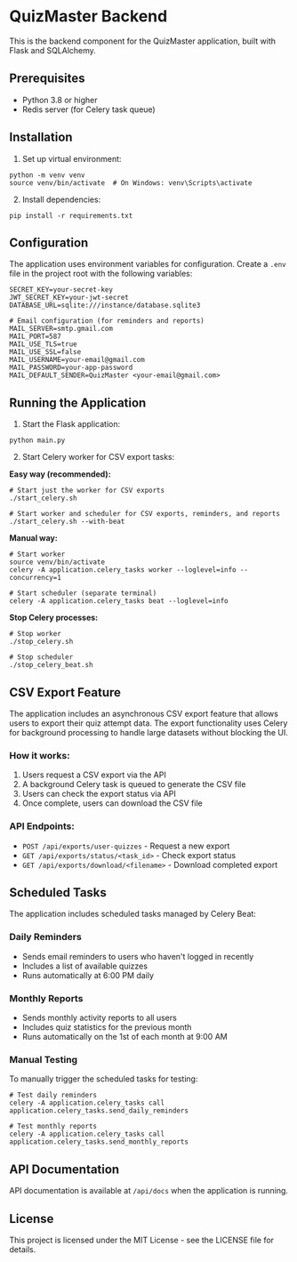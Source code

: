 # QuizMaster Backend

This is the backend component for the QuizMaster application, built with Flask and SQLAlchemy.

## Prerequisites

- Python 3.8 or higher
- Redis server (for Celery task queue)

## Installation

1. Set up virtual environment:
```
python -m venv venv
source venv/bin/activate  # On Windows: venv\Scripts\activate
```

2. Install dependencies:
```
pip install -r requirements.txt
```

## Configuration

The application uses environment variables for configuration. Create a `.env` file in the project root with the following variables:

```
SECRET_KEY=your-secret-key
JWT_SECRET_KEY=your-jwt-secret
DATABASE_URL=sqlite:///instance/database.sqlite3

# Email configuration (for reminders and reports)
MAIL_SERVER=smtp.gmail.com
MAIL_PORT=587
MAIL_USE_TLS=true
MAIL_USE_SSL=false
MAIL_USERNAME=your-email@gmail.com
MAIL_PASSWORD=your-app-password
MAIL_DEFAULT_SENDER=QuizMaster <your-email@gmail.com>
```

## Running the Application

1. Start the Flask application:
```
python main.py
```

2. Start Celery worker for CSV export tasks:

**Easy way (recommended):**
```
# Start just the worker for CSV exports
./start_celery.sh

# Start worker and scheduler for CSV exports, reminders, and reports
./start_celery.sh --with-beat
```

**Manual way:**
```
# Start worker
source venv/bin/activate
celery -A application.celery_tasks worker --loglevel=info --concurrency=1

# Start scheduler (separate terminal)
celery -A application.celery_tasks beat --loglevel=info
```

**Stop Celery processes:**
```
# Stop worker
./stop_celery.sh

# Stop scheduler
./stop_celery_beat.sh
```

## CSV Export Feature

The application includes an asynchronous CSV export feature that allows users to export their quiz attempt data. The export functionality uses Celery for background processing to handle large datasets without blocking the UI.

### How it works:
1. Users request a CSV export via the API
2. A background Celery task is queued to generate the CSV file
3. Users can check the export status via API
4. Once complete, users can download the CSV file

### API Endpoints:
- `POST /api/exports/user-quizzes` - Request a new export
- `GET /api/exports/status/<task_id>` - Check export status
- `GET /api/exports/download/<filename>` - Download completed export

## Scheduled Tasks

The application includes scheduled tasks managed by Celery Beat:

### Daily Reminders
- Sends email reminders to users who haven't logged in recently
- Includes a list of available quizzes
- Runs automatically at 6:00 PM daily

### Monthly Reports
- Sends monthly activity reports to all users
- Includes quiz statistics for the previous month
- Runs automatically on the 1st of each month at 9:00 AM

### Manual Testing
To manually trigger the scheduled tasks for testing:

```
# Test daily reminders
celery -A application.celery_tasks call application.celery_tasks.send_daily_reminders

# Test monthly reports
celery -A application.celery_tasks call application.celery_tasks.send_monthly_reports
```

## API Documentation

API documentation is available at `/api/docs` when the application is running.

## License

This project is licensed under the MIT License - see the LICENSE file for details.

